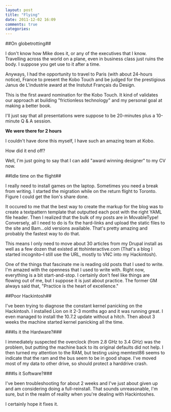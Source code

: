 ```yaml
---
layout: post
title: "Flying"
date: 2011-12-02 16:09
comments: true
categories: 
---
```


##On globetrotting##

I don't know how Mike does it, or any of the executives that I know. Travelling across the world on a plane, even in business class just ruins the body. I suppose you get use to it after a time. 

Anyways, I had the opportunity to travel to Paris (with about 24-hours notice), France to present the Kobo Touch and be judged for the prestigious Janus de L'industrie award at the Instutut Français du Design.

This is the first award nomination for the Kobo Touch. It kind of validates our approach at building "frictionless technology" and my personal goal at making a better book.

I'll just say that all presentations were suppose to be 20-minutes plus a 10-minute Q & A session. 

**We were there for 2 hours** 

I couldn't have done this myself, I have such an amazing team at Kobo.

How did it end off?

Well, I'm just going to say that I can add "award winning designer" to my CV now.

##Idle time on the flight##

I really need to install games on the laptop. Sometimes you need a break from writing. I started the migration while on the return flight to Toronto. Figure I could get the lion's share done.

It occured to me that the best way to create the markup for the blog was to create a textpattern template that outputted each post with the right YAML file header. Then I realized that the bulk of my posts are in MovableType! Conversely, all I need to do is fix the hard-links and upload the static files to the site and Bam...old versions available. That's pretty amazing and probably the fastest way to do that.

This means I only need to move about 30 articles from my Drupal install as well as a few dozen that existed at ttohinteractive.com (That's a blog I started incognito–I still use the URL, mostly to VNC into my Hackintosh).

One of the things that fascinate me is reading old posts that I used to write. I'm amazed with the openness that I used to write with. Right now, everything is a bit start-and-stop. I certainly don't feel like things are flowing out of me, but I suppose it is just about practice. The former GM always said that, "Practice is the heart of excellence."

##Poor Hackintosh##

I've been trying to diagnose the constant kernel panicking on the Hackintosh. I installed Lion on it 2-3 months ago and it was running great. I even managed to install the 10.7.2 update without a hitch.  Then about 3 weeks the machine started kernel panicking all the time. 

###Is it the Hardware?###

I immediately suspected the overclock (from 2.8 GHz to 3.4 GHz) was the problem, but putting the machine back to its original defaults did not help.  I then turned my attention to the RAM, but testing using memtest86 seems to indicate that the ram and the bus seem to be in good shape. I've moved most of my data to other drive, so should protect a harddrive crash. 

###Is it Software?###

I've been troubleshooting for about 2 weeks and I've just about given up and am considering doing a full-reinstall. That sounds unreasonable, I'm sure, but in the realm of reality when you're dealing with Hackintoshes.

I certainly hope it fixes it. 


